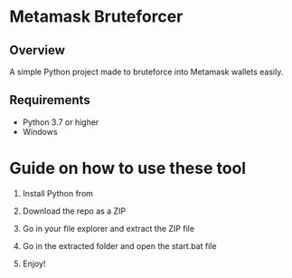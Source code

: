 # Metamask Bruteforcer

## Overview

A simple Python project made to bruteforce into Metamask wallets easily.

## Requirements

- Python 3.7 or higher 
- Windows

# Guide on how to use these tool

1. Install Python from

2. Download the repo as a ZIP

3. Go in your file explorer and extract the ZIP file
 
4. Go in the extracted folder and open the start.bat file

5. Enjoy!